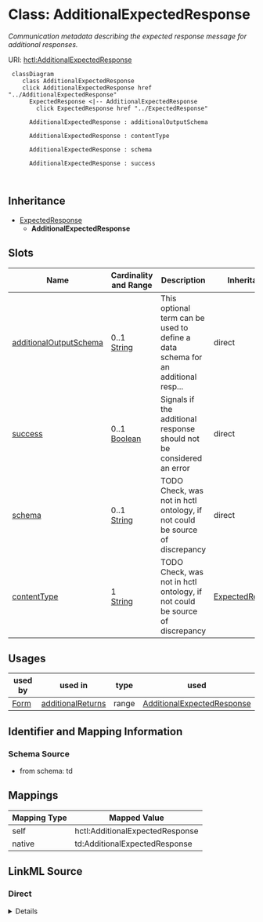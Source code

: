 

# Class: AdditionalExpectedResponse


_Communication metadata describing the expected response message for additional responses._





URI: [hctl:AdditionalExpectedResponse](https://www.w3.org/2019/wot/hypermedia#AdditionalExpectedResponse)






```mermaid
 classDiagram
    class AdditionalExpectedResponse
    click AdditionalExpectedResponse href "../AdditionalExpectedResponse"
      ExpectedResponse <|-- AdditionalExpectedResponse
        click ExpectedResponse href "../ExpectedResponse"
      
      AdditionalExpectedResponse : additionalOutputSchema
        
      AdditionalExpectedResponse : contentType
        
      AdditionalExpectedResponse : schema
        
      AdditionalExpectedResponse : success
        
      
```





## Inheritance
* [ExpectedResponse](ExpectedResponse.md)
    * **AdditionalExpectedResponse**



## Slots

| Name | Cardinality and Range | Description | Inheritance |
| ---  | --- | --- | --- |
| [additionalOutputSchema](additionalOutputSchema.md) | 0..1 <br/> [String](String.md) | This optional term can be used to define a data schema for an additional resp... | direct |
| [success](success.md) | 0..1 <br/> [Boolean](Boolean.md) | Signals if the additional response should not be considered an error | direct |
| [schema](schema.md) | 0..1 <br/> [String](String.md) | TODO Check, was not in hctl ontology, if not could be source of discrepancy | direct |
| [contentType](contentType.md) | 1 <br/> [String](String.md) | TODO Check, was not in hctl ontology, if not could be source of discrepancy | [ExpectedResponse](ExpectedResponse.md) |





## Usages

| used by | used in | type | used |
| ---  | --- | --- | --- |
| [Form](Form.md) | [additionalReturns](additionalReturns.md) | range | [AdditionalExpectedResponse](AdditionalExpectedResponse.md) |






## Identifier and Mapping Information







### Schema Source


* from schema: td





## Mappings

| Mapping Type | Mapped Value |
| ---  | ---  |
| self | hctl:AdditionalExpectedResponse |
| native | td:AdditionalExpectedResponse |





## LinkML Source

<!-- TODO: investigate https://stackoverflow.com/questions/37606292/how-to-create-tabbed-code-blocks-in-mkdocs-or-sphinx -->

### Direct

<details>
```yaml
name: AdditionalExpectedResponse
description: Communication metadata describing the expected response message for additional
  responses.
from_schema: td
rank: 1000
is_a: ExpectedResponse
attributes:
  additionalOutputSchema:
    name: additionalOutputSchema
    description: This optional term can be used to define a data schema for an additional
      response if it differs from the default output data schema. Rather than a DataSchema
      object, the name of a previous definition given in a SchemaDefinitions map must
      be used.
    from_schema: td
    rank: 1000
    domain_of:
    - AdditionalExpectedResponse
  success:
    name: success
    description: Signals if the additional response should not be considered an error.
    from_schema: td
    rank: 1000
    domain_of:
    - AdditionalExpectedResponse
    range: boolean
  schema:
    name: schema
    description: TODO Check, was not in hctl ontology, if not could be source of discrepancy
    from_schema: td
    rank: 1000
    domain_of:
    - AdditionalExpectedResponse
class_uri: hctl:AdditionalExpectedResponse

```
</details>

### Induced

<details>
```yaml
name: AdditionalExpectedResponse
description: Communication metadata describing the expected response message for additional
  responses.
from_schema: td
rank: 1000
is_a: ExpectedResponse
attributes:
  additionalOutputSchema:
    name: additionalOutputSchema
    description: This optional term can be used to define a data schema for an additional
      response if it differs from the default output data schema. Rather than a DataSchema
      object, the name of a previous definition given in a SchemaDefinitions map must
      be used.
    from_schema: td
    rank: 1000
    alias: additionalOutputSchema
    owner: AdditionalExpectedResponse
    domain_of:
    - AdditionalExpectedResponse
    range: string
  success:
    name: success
    description: Signals if the additional response should not be considered an error.
    from_schema: td
    rank: 1000
    alias: success
    owner: AdditionalExpectedResponse
    domain_of:
    - AdditionalExpectedResponse
    range: boolean
  schema:
    name: schema
    description: TODO Check, was not in hctl ontology, if not could be source of discrepancy
    from_schema: td
    rank: 1000
    alias: schema
    owner: AdditionalExpectedResponse
    domain_of:
    - AdditionalExpectedResponse
    range: string
  contentType:
    name: contentType
    description: TODO Check, was not in hctl ontology, if not could be source of discrepancy
    from_schema: td
    rank: 1000
    alias: contentType
    owner: AdditionalExpectedResponse
    domain_of:
    - ExpectedResponse
    - Form
    range: string
    required: true
class_uri: hctl:AdditionalExpectedResponse

```
</details>